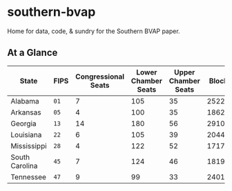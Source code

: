 # southern-bvap
Home for data, code, &amp; sundry for the Southern BVAP paper.

## At a Glance
State | FIPS | Congressional Seats | Lower Chamber Seats | Upper Chamber Seats | Blocks | Population | BVAP population
----- | ---- | ------------------- | ------------------- | ------------------- | ------ | ---------- | ---------------
Alabama | `01` | 7 | 105 | 35 | 252266 | 4779736 | 902278
Arkansas | `05` | 4 | 100 | 35 | 186211 | 2915918 | 313887
Georgia | `13` | 14 | 180 | 56 | 291086 | 9687653 | 2072946
Louisiana | `22` | 6 | 105 | 39 | 204447 | 4533372 | 1019582
Mississippi | `28` | 4 | 122 | 52 | 171778 | 2967297 | 764250
South Carolina | `45` | 7 | 124 | 46 | 181908 | 4625364 | 932892
Tennessee | `47` | 9  | 99 | 33 | 240116 | 6346105 | 750653
